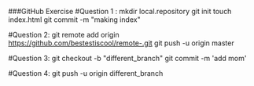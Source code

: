 ###GitHub Exercise
#Question 1 :
mkdir local.repository
git init
touch index.html
git commit -m "making index"

#Question 2:
git remote add origin https://github.com/bestestiscool/remote-.git
git push -u origin master

#Question 3:
git checkout -b "different_branch"
git commit -m 'add mom'

#Question 4:
git push -u origin different_branch

